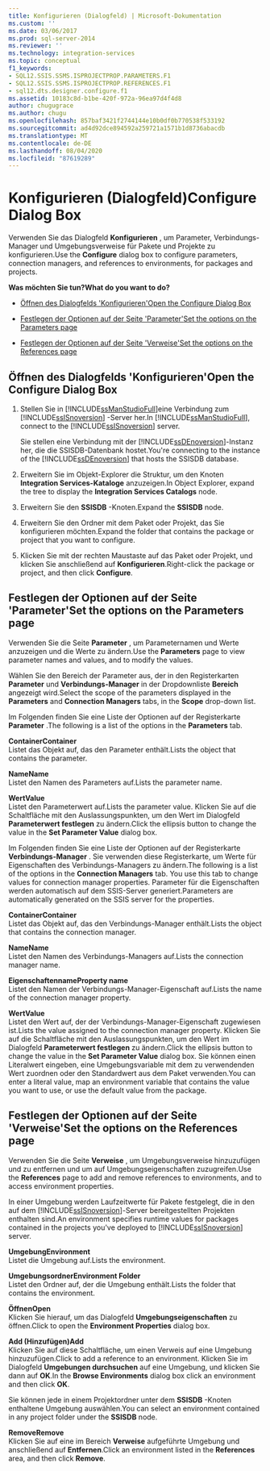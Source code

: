 ```yaml
---
title: Konfigurieren (Dialogfeld) | Microsoft-Dokumentation
ms.custom: ''
ms.date: 03/06/2017
ms.prod: sql-server-2014
ms.reviewer: ''
ms.technology: integration-services
ms.topic: conceptual
f1_keywords:
- SQL12.SSIS.SSMS.ISPROJECTPROP.PARAMETERS.F1
- SQL12.SSIS.SSMS.ISPROJECTPROP.REFERENCES.F1
- sql12.dts.designer.configure.f1
ms.assetid: 10183c8d-b1be-420f-972a-96ea97d4f4d8
author: chugugrace
ms.author: chugu
ms.openlocfilehash: 857baf3421f2744144e10b0df0b770538f533192
ms.sourcegitcommit: ad4d92dce894592a259721a1571b1d8736abacdb
ms.translationtype: MT
ms.contentlocale: de-DE
ms.lasthandoff: 08/04/2020
ms.locfileid: "87619289"
---
```

# <a name="configure-dialog-box"></a><span data-ttu-id="ed935-102">Konfigurieren (Dialogfeld)</span><span class="sxs-lookup"><span data-stu-id="ed935-102">Configure Dialog Box</span></span>
  <span data-ttu-id="ed935-103">Verwenden Sie das Dialogfeld **Konfigurieren** , um Parameter, Verbindungs-Manager und Umgebungsverweise für Pakete und Projekte zu konfigurieren.</span><span class="sxs-lookup"><span data-stu-id="ed935-103">Use the **Configure** dialog box to configure parameters, connection managers, and references to environments, for packages and projects.</span></span>  
  
 <span data-ttu-id="ed935-104">**Was möchten Sie tun?**</span><span class="sxs-lookup"><span data-stu-id="ed935-104">**What do you want to do?**</span></span>  
  
-   [<span data-ttu-id="ed935-105">Öffnen des Dialogfelds 'Konfigurieren'</span><span class="sxs-lookup"><span data-stu-id="ed935-105">Open the Configure Dialog Box</span></span>](#open_dialog)  
  
-   [<span data-ttu-id="ed935-106">Festlegen der Optionen auf der Seite 'Parameter'</span><span class="sxs-lookup"><span data-stu-id="ed935-106">Set the options on the Parameters page</span></span>](#parameter)  
  
-   [<span data-ttu-id="ed935-107">Festlegen der Optionen auf der Seite 'Verweise'</span><span class="sxs-lookup"><span data-stu-id="ed935-107">Set the options on the References page</span></span>](#references)  
  
##  <a name="open-the-configure-dialog-box"></a><a name="open_dialog"></a> <span data-ttu-id="ed935-108">Öffnen des Dialogfelds 'Konfigurieren'</span><span class="sxs-lookup"><span data-stu-id="ed935-108">Open the Configure Dialog Box</span></span>  
  
1.  <span data-ttu-id="ed935-109">Stellen Sie in [!INCLUDE[ssManStudioFull](../../includes/ssmanstudiofull-md.md)]eine Verbindung zum [!INCLUDE[ssISnoversion](../../includes/ssisnoversion-md.md)] -Server her.</span><span class="sxs-lookup"><span data-stu-id="ed935-109">In [!INCLUDE[ssManStudioFull](../../includes/ssmanstudiofull-md.md)], connect to the [!INCLUDE[ssISnoversion](../../includes/ssisnoversion-md.md)] server.</span></span>  
  
     <span data-ttu-id="ed935-110">Sie stellen eine Verbindung mit der [!INCLUDE[ssDEnoversion](../../includes/ssdenoversion-md.md)]-Instanz her, die die SSISDB-Datenbank hostet.</span><span class="sxs-lookup"><span data-stu-id="ed935-110">You're connecting to the instance of the [!INCLUDE[ssDEnoversion](../../includes/ssdenoversion-md.md)] that hosts the SSISDB database.</span></span>  
  
2.  <span data-ttu-id="ed935-111">Erweitern Sie im Objekt-Explorer die Struktur, um den Knoten **Integration Services-Kataloge** anzuzeigen.</span><span class="sxs-lookup"><span data-stu-id="ed935-111">In Object Explorer, expand the tree to display the **Integration Services Catalogs** node.</span></span>  
  
3.  <span data-ttu-id="ed935-112">Erweitern Sie den **SSISDB** -Knoten.</span><span class="sxs-lookup"><span data-stu-id="ed935-112">Expand the **SSISDB** node.</span></span>  
  
4.  <span data-ttu-id="ed935-113">Erweitern Sie den Ordner mit dem Paket oder Projekt, das Sie konfigurieren möchten.</span><span class="sxs-lookup"><span data-stu-id="ed935-113">Expand the folder that contains the package or project that you want to configure.</span></span>  
  
5.  <span data-ttu-id="ed935-114">Klicken Sie mit der rechten Maustaste auf das Paket oder Projekt, und klicken Sie anschließend auf **Konfigurieren**.</span><span class="sxs-lookup"><span data-stu-id="ed935-114">Right-click the package or project, and then click **Configure**.</span></span>  
  
##  <a name="set-the-options-on-the-parameters-page"></a><a name="parameter"></a> <span data-ttu-id="ed935-115">Festlegen der Optionen auf der Seite 'Parameter'</span><span class="sxs-lookup"><span data-stu-id="ed935-115">Set the options on the Parameters page</span></span>  
 <span data-ttu-id="ed935-116">Verwenden Sie die Seite **Parameter** , um Parameternamen und Werte anzuzeigen und die Werte zu ändern.</span><span class="sxs-lookup"><span data-stu-id="ed935-116">Use the **Parameters** page to view parameter names and values, and to modify the values.</span></span>  
  
 <span data-ttu-id="ed935-117">Wählen Sie den Bereich der Parameter aus, der in den Registerkarten **Parameter** und **Verbindungs-Manager** in der Dropdownliste **Bereich** angezeigt wird.</span><span class="sxs-lookup"><span data-stu-id="ed935-117">Select the scope of the parameters displayed in the **Parameters** and **Connection Managers** tabs, in the **Scope** drop-down list.</span></span>  
  
 <span data-ttu-id="ed935-118">Im Folgenden finden Sie eine Liste der Optionen auf der Registerkarte **Parameter** .</span><span class="sxs-lookup"><span data-stu-id="ed935-118">The following is a list of the options in the **Parameters** tab.</span></span>  
  
 <span data-ttu-id="ed935-119">**Container**</span><span class="sxs-lookup"><span data-stu-id="ed935-119">**Container**</span></span>  
 <span data-ttu-id="ed935-120">Listet das Objekt auf, das den Parameter enthält.</span><span class="sxs-lookup"><span data-stu-id="ed935-120">Lists the object that contains the parameter.</span></span>  
  
 <span data-ttu-id="ed935-121">**Name**</span><span class="sxs-lookup"><span data-stu-id="ed935-121">**Name**</span></span>  
 <span data-ttu-id="ed935-122">Listet den Namen des Parameters auf.</span><span class="sxs-lookup"><span data-stu-id="ed935-122">Lists the parameter name.</span></span>  
  
 <span data-ttu-id="ed935-123">**Wert**</span><span class="sxs-lookup"><span data-stu-id="ed935-123">**Value**</span></span>  
 <span data-ttu-id="ed935-124">Listet den Parameterwert auf.</span><span class="sxs-lookup"><span data-stu-id="ed935-124">Lists the parameter value.</span></span> <span data-ttu-id="ed935-125">Klicken Sie auf die Schaltfläche mit den Auslassungspunkten, um den Wert im Dialogfeld **Parameterwert festlegen** zu ändern.</span><span class="sxs-lookup"><span data-stu-id="ed935-125">Click the ellipsis button to change the value in the **Set Parameter Value** dialog box.</span></span>  
  
 <span data-ttu-id="ed935-126">Im Folgenden finden Sie eine Liste der Optionen auf der Registerkarte **Verbindungs-Manager** . Sie verwenden diese Registerkarte, um Werte für Eigenschaften des Verbindungs-Managers zu ändern.</span><span class="sxs-lookup"><span data-stu-id="ed935-126">The following is a list of the options in the **Connection Managers** tab. You use this tab to change values for connection manager properties.</span></span> <span data-ttu-id="ed935-127">Parameter für die Eigenschaften werden automatisch auf dem SSIS-Server generiert.</span><span class="sxs-lookup"><span data-stu-id="ed935-127">Parameters are automatically generated on the SSIS server for the properties.</span></span>  
  
 <span data-ttu-id="ed935-128">**Container**</span><span class="sxs-lookup"><span data-stu-id="ed935-128">**Container**</span></span>  
 <span data-ttu-id="ed935-129">Listet das Objekt auf, das den Verbindungs-Manager enthält.</span><span class="sxs-lookup"><span data-stu-id="ed935-129">Lists the object that contains the connection manager.</span></span>  
  
 <span data-ttu-id="ed935-130">**Name**</span><span class="sxs-lookup"><span data-stu-id="ed935-130">**Name**</span></span>  
 <span data-ttu-id="ed935-131">Listet den Namen des Verbindungs-Managers auf.</span><span class="sxs-lookup"><span data-stu-id="ed935-131">Lists the connection manager name.</span></span>  
  
 <span data-ttu-id="ed935-132">**Eigenschaftenname**</span><span class="sxs-lookup"><span data-stu-id="ed935-132">**Property name**</span></span>  
 <span data-ttu-id="ed935-133">Listet den Namen der Verbindungs-Manager-Eigenschaft auf.</span><span class="sxs-lookup"><span data-stu-id="ed935-133">Lists the name of the connection manager property.</span></span>  
  
 <span data-ttu-id="ed935-134">**Wert**</span><span class="sxs-lookup"><span data-stu-id="ed935-134">**Value**</span></span>  
 <span data-ttu-id="ed935-135">Listet den Wert auf, der der Verbindungs-Manager-Eigenschaft zugewiesen ist.</span><span class="sxs-lookup"><span data-stu-id="ed935-135">Lists the value assigned to the connection manager property.</span></span> <span data-ttu-id="ed935-136">Klicken Sie auf die Schaltfläche mit den Auslassungspunkten, um den Wert im Dialogfeld **Parameterwert festlegen** zu ändern.</span><span class="sxs-lookup"><span data-stu-id="ed935-136">Click the ellipsis button to change the value in the **Set Parameter Value** dialog box.</span></span> <span data-ttu-id="ed935-137">Sie können einen Literalwert eingeben, eine Umgebungsvariable mit dem zu verwendenden Wert zuordnen oder den Standardwert aus dem Paket verwenden.</span><span class="sxs-lookup"><span data-stu-id="ed935-137">You can enter a literal value, map an environment variable that contains the value you want to use, or use the default value from the package.</span></span>  
  
##  <a name="set-the-options-on-the-references-page"></a><a name="references"></a> <span data-ttu-id="ed935-138">Festlegen der Optionen auf der Seite 'Verweise'</span><span class="sxs-lookup"><span data-stu-id="ed935-138">Set the options on the References page</span></span>  
 <span data-ttu-id="ed935-139">Verwenden Sie die Seite **Verweise** , um Umgebungsverweise hinzuzufügen und zu entfernen und um auf Umgebungseigenschaften zuzugreifen.</span><span class="sxs-lookup"><span data-stu-id="ed935-139">Use the **References** page to add and remove references to environments, and to access environment properties.</span></span>  
  
 <span data-ttu-id="ed935-140">In einer Umgebung werden Laufzeitwerte für Pakete festgelegt, die in den auf dem [!INCLUDE[ssISnoversion](../../includes/ssisnoversion-md.md)]-Server bereitgestellten Projekten enthalten sind.</span><span class="sxs-lookup"><span data-stu-id="ed935-140">An environment specifies runtime values for packages contained in the projects you've deployed to [!INCLUDE[ssISnoversion](../../includes/ssisnoversion-md.md)] server.</span></span>  
  
 <span data-ttu-id="ed935-141">**Umgebung**</span><span class="sxs-lookup"><span data-stu-id="ed935-141">**Environment**</span></span>  
 <span data-ttu-id="ed935-142">Listet die Umgebung auf.</span><span class="sxs-lookup"><span data-stu-id="ed935-142">Lists the environment.</span></span>  
  
 <span data-ttu-id="ed935-143">**Umgebungsordner**</span><span class="sxs-lookup"><span data-stu-id="ed935-143">**Environment Folder**</span></span>  
 <span data-ttu-id="ed935-144">Listet den Ordner auf, der die Umgebung enthält.</span><span class="sxs-lookup"><span data-stu-id="ed935-144">Lists the folder that contains the environment.</span></span>  
  
 <span data-ttu-id="ed935-145">**Öffnen**</span><span class="sxs-lookup"><span data-stu-id="ed935-145">**Open**</span></span>  
 <span data-ttu-id="ed935-146">Klicken Sie hierauf, um das Dialogfeld **Umgebungseigenschaften** zu öffnen.</span><span class="sxs-lookup"><span data-stu-id="ed935-146">Click to open the **Environment Properties** dialog box.</span></span>  
  
 <span data-ttu-id="ed935-147">**Add (Hinzufügen)**</span><span class="sxs-lookup"><span data-stu-id="ed935-147">**Add**</span></span>  
 <span data-ttu-id="ed935-148">Klicken Sie auf diese Schaltfläche, um einen Verweis auf eine Umgebung hinzuzufügen.</span><span class="sxs-lookup"><span data-stu-id="ed935-148">Click to add a reference to an environment.</span></span> <span data-ttu-id="ed935-149">Klicken Sie im Dialogfeld **Umgebungen durchsuchen** auf eine Umgebung, und klicken Sie dann auf **OK**.</span><span class="sxs-lookup"><span data-stu-id="ed935-149">In the **Browse Environments** dialog box click an environment and then click **OK**.</span></span>  
  
 <span data-ttu-id="ed935-150">Sie können jede in einem Projektordner unter dem **SSISDB** -Knoten enthaltene Umgebung auswählen.</span><span class="sxs-lookup"><span data-stu-id="ed935-150">You can select an environment contained in any project folder under the **SSISDB** node.</span></span>  
  
 <span data-ttu-id="ed935-151">**Remove**</span><span class="sxs-lookup"><span data-stu-id="ed935-151">**Remove**</span></span>  
 <span data-ttu-id="ed935-152">Klicken Sie auf eine im Bereich **Verweise** aufgeführte Umgebung und anschließend auf **Entfernen**.</span><span class="sxs-lookup"><span data-stu-id="ed935-152">Click an environment listed in the **References** area, and then click **Remove**.</span></span>  
  
  
